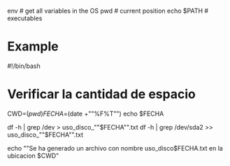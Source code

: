 env                 # get all variables in the OS
pwd                 # current position
echo $PATH          # executables

# Example
#!/bin/bash
# Verificar la cantidad de espacio
CWD=$(pwd)
FECHA=$(date +""%F%T"")
echo $FECHA

df -h | grep /dev > uso_disco_""$FECHA"".txt
df -h | grep /dev/sda2 >> uso_disco_""$FECHA"".txt

echo ""Se ha generado un archivo con nombre uso_disco$FECHA.txt en la ubicacion $CWD"